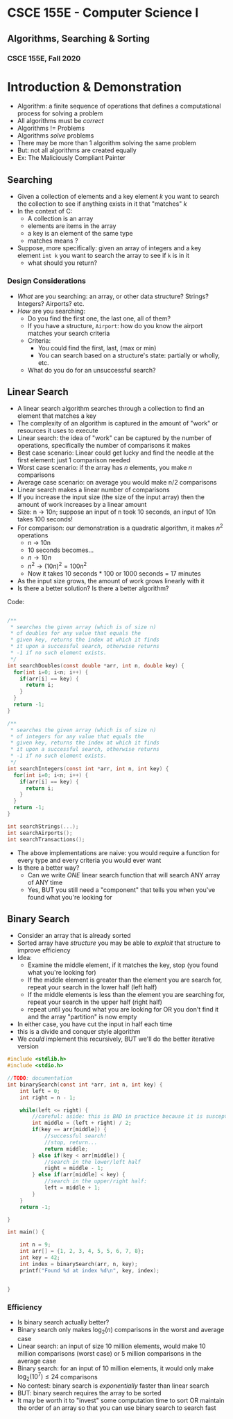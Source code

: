 
# CSCE 155E - Computer Science I
## Algorithms, Searching & Sorting
### CSCE 155E, Fall 2020

# Introduction & Demonstration

* Algorithm: a finite sequence of operations that defines a computational process for solving a problem
* All algorithms must be *correct*
* Algorithms != Problems
* Algorithms *solve* problems
* There may be more than 1 algorithm solving the same problem
* But: not all algorithms are created equally
* Ex: The Maliciously Compliant Painter

## Searching 

* Given a collection of elements and a key element *k* you want to search the collection to see if anything exists in it that "matches" *k*
* In the context of C:
  * A collection is an array
  * elements are items in the array
  * a key is an element of the same type
  * matches means ?
* Suppose, more specifically: given an array of integers and a key element `int k` you want to search the array to see if `k` is in it
  * what should you return?

### Design Considerations

* *What* are you searching: an array, or other data structure?  Strings?  Integers?  Airports?  etc.
* *How* are you searching: 
  * Do you find the first one, the last one, all of them?
  * If you have a structure, `Airport`: how do you know the airport matches your search criteria
  * Criteria:
    * You could find the first, last, (max or min)
    * You can search based on a structure's state: partially or wholly, etc.
  * What do you do for an unsuccessful search?

## Linear Search

* A linear search algorithm searches through a collection to find an element that matches a key
* The complexity of an algorithm is captured in the amount of "work" or resources it uses to execute
* Linear search: the idea of "work" can be captured by the number of operations, specifically the number of comparisons it makes
* Best case scenario: Linear could get lucky and find the needle at the first element: just 1 comparison needed
* Worst case scenario: if the array has *n* elements, you make *n* comparisons
* Average case scenario: on average you would make n/2 comparisons 
* Linear search makes a linear number of comparisons
* If you increase the input size (the size of the input array) then the amount of work increases by a linear amount
* Size: n -> 10n; suppose an input of n took 10 seconds, an input of 10n takes 100 seconds!
* For comparison: our demonstration is a quadratic algorithm, it makes $n^2$ operations
  * n -> 10n
  * 10 seconds becomes...
  * $n \rightarrow 10n$
  * $n^2 \rightarrow (10n)^2 = 100n^2$
  * Now it takes 10 seconds * 100 or 1000 seconds = 17 minutes
* As the input size grows, the amount of work grows linearly with it
* Is there a better solution?  Is there a better algorithm?

Code:
```c

/**
 * searches the given array (which is of size n)
 * of doubles for any value that equals the
 * given key, returns the index at which it finds
 * it upon a successful search, otherwise returns
 * -1 if no such element exists.
 */
int searchDoubles(const double *arr, int n, double key) {
  for(int i=0; i<n; i++) {
    if(arr[i] == key) {
      return i;
    }
  }
  return -1;
}

/**
 * searches the given array (which is of size n)
 * of integers for any value that equals the
 * given key, returns the index at which it finds
 * it upon a successful search, otherwise returns
 * -1 if no such element exists.
 */
int searchIntegers(const int *arr, int n, int key) {
  for(int i=0; i<n; i++) {
    if(arr[i] == key) {
      return i;
    }
  }
  return -1;
}

int searchStrings(...);
int searchAirports();
int searchTransactions();
```

* The above implementations are naive: you would require a function for every type and every criteria you would ever want
* Is there a better way?  
  * Can we write *ONE* linear search function that will search ANY array of ANY time 
  * Yes, BUT you still need a "component" that tells you when you've found what you're looking for

## Binary Search

* Consider an array that is already sorted
* Sorted array have *structure* you may be able to *exploit* that structure to improve efficiency
* Idea: 
  * Examine the middle element, if it matches the key, stop (you found what you're looking for)
  * If the middle element is greater than the element you are search for, repeat your search in the lower half (left half)
  * If the middle elements is less than the element you are searching for, repeat your search in the upper half (right half)
  * repeat until you found what you are looking for OR you don't find it and the array "partition" is now empty
* In either case, you have cut the input in half each time
* this is a divide and conquer style algorithm
* We *could* implement this recursively, BUT we'll do the better iterative version
```c
#include <stdlib.h>
#include <stdio.h>

//TODO: documentation
int binarySearch(const int *arr, int n, int key) {
    int left = 0;
    int right = n - 1;

    while(left <= right) {
        //careful: aside: this is BAD in practice because it is susceptible to overflow
        int middle = (left + right) / 2;
        if(key == arr[middle]) {
            //successful search!
            //stop, return...
            return middle;
        } else if(key < arr[middle]) {
            //search in the lower/left half
            right = middle - 1;
        } else if(arr[middle] < key) {
            //search in the upper/right half:
            left = middle + 1;
        }
    }
    return -1;

}

int main() {

    int n = 9;
    int arr[] = {1, 2, 3, 4, 5, 5, 6, 7, 8};
    int key = 42;
    int index = binarySearch(arr, n, key);
    printf("Found %d at index %d\n", key, index);


}
```

### Efficiency

* Is binary search actually better?
* Binary search only makes $\log_2{(n)}$ comparisons in the worst and average case
* Linear search: an input of size 10 million elements, would make 10 million comparisons (worst case) or 5 million comparisons in the average case
* Binary search: for an input of 10 million elements, it would only make $\log_2{(10^7)} \leq 24$ comparisons
* No contest: binary search is *exponentially* faster than linear search
* BUT: binary search requires the array to be sorted
* It may be worth it to "invest" some computation time to sort OR maintain the order of an array so that you can use binary search to search fast


```text











```



